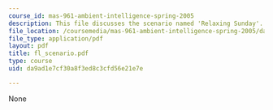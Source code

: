 ```yaml
---
course_id: mas-961-ambient-intelligence-spring-2005
description: This file discusses the scenario named 'Relaxing Sunday'.
file_location: /coursemedia/mas-961-ambient-intelligence-spring-2005/da9ad1e7cf30a8f3ed8c3cfd56e21e7e_fl_scenario.pdf
file_type: application/pdf
layout: pdf
title: fl_scenario.pdf
type: course
uid: da9ad1e7cf30a8f3ed8c3cfd56e21e7e

---
```

None